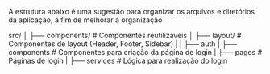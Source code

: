 A estrutura abaixo é uma sugestão para organizar os arquivos e diretórios da aplicação, a fim de melhorar a organização

src/
│
├── components/          # Componentes reutilizáveis
│   ├── layout/          # Componentes de layout (Header, Footer, Sidebar)
|
|
├── auth
|   ├── components        # Componentes para criação da página de login
|   ├── pages             # Páginas de login
|   ├── services          # Lógica para realização do login